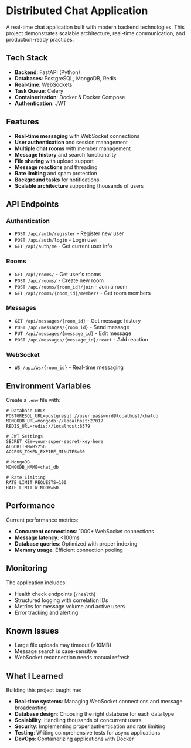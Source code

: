#  Distributed Chat Application

A real-time chat application built with modern backend technologies. This project demonstrates scalable architecture, real-time communication, and production-ready practices.

##  Tech Stack

- **Backend**: FastAPI (Python)
- **Databases**: PostgreSQL, MongoDB, Redis
- **Real-time**: WebSockets
- **Task Queue**: Celery
- **Containerization**: Docker & Docker Compose
- **Authentication**: JWT

##  Features

- **Real-time messaging** with WebSocket connections
- **User authentication** and session management
- **Multiple chat rooms** with member management
- **Message history** and search functionality
- **File sharing** with upload support
- **Message reactions** and threading
- **Rate limiting** and spam protection
- **Background tasks** for notifications
- **Scalable architecture** supporting thousands of users




##  API Endpoints

### Authentication
- `POST /api/auth/register` - Register new user
- `POST /api/auth/login` - Login user
- `GET /api/auth/me` - Get current user info

### Rooms
- `GET /api/rooms/` - Get user's rooms
- `POST /api/rooms/` - Create new room
- `POST /api/rooms/{room_id}/join` - Join a room
- `GET /api/rooms/{room_id}/members` - Get room members

### Messages
- `GET /api/messages/{room_id}` - Get message history
- `POST /api/messages/{room_id}` - Send message
- `PUT /api/messages/{message_id}` - Edit message
- `POST /api/messages/{message_id}/react` - Add reaction

### WebSocket
- `WS /api/ws/{room_id}` - Real-time messaging



##  Environment Variables

Create a `.env` file with:

```env
# Database URLs
POSTGRESQL_URL=postgresql://user:password@localhost/chatdb
MONGODB_URL=mongodb://localhost:27017
REDIS_URL=redis://localhost:6379

# JWT Settings
SECRET_KEY=your-super-secret-key-here
ALGORITHM=HS256
ACCESS_TOKEN_EXPIRE_MINUTES=30

# MongoDB
MONGODB_NAME=chat_db

# Rate Limiting
RATE_LIMIT_REQUESTS=100
RATE_LIMIT_WINDOW=60
```

##  Performance

Current performance metrics:
- **Concurrent connections**: 1000+ WebSocket connections
- **Message latency**: <100ms
- **Database queries**: Optimized with proper indexing
- **Memory usage**: Efficient connection pooling



##  Monitoring

The application includes:
- Health check endpoints (`/health`)
- Structured logging with correlation IDs
- Metrics for message volume and active users
- Error tracking and alerting


##  Known Issues

- Large file uploads may timeout (>10MB)
- Message search is case-sensitive
- WebSocket reconnection needs manual refresh


##  What I Learned

Building this project taught me:
- **Real-time systems**: Managing WebSocket connections and message broadcasting
- **Database design**: Choosing the right database for each data type
- **Scalability**: Handling thousands of concurrent users
- **Security**: Implementing proper authentication and rate limiting
- **Testing**: Writing comprehensive tests for async applications
- **DevOps**: Containerizing applications with Docker

